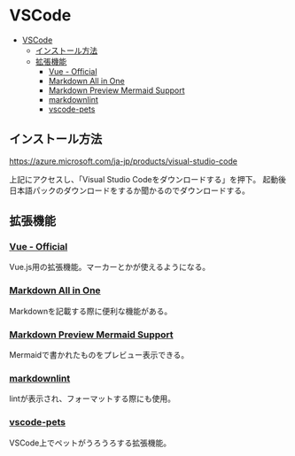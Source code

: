 # VSCode

- [VSCode](#vscode)
  - [インストール方法](#インストール方法)
  - [拡張機能](#拡張機能)
    - [Vue - Official](#vue---official)
    - [Markdown All in One](#markdown-all-in-one)
    - [Markdown Preview Mermaid Support](#markdown-preview-mermaid-support)
    - [markdownlint](#markdownlint)
    - [vscode-pets](#vscode-pets)

## インストール方法

https://azure.microsoft.com/ja-jp/products/visual-studio-code

上記にアクセスし、「Visual Studio Codeをダウンロードする」を押下。
起動後日本語パックのダウンロードをするか聞かるのでダウンロードする。

## 拡張機能

### [Vue - Official](https://marketplace.visualstudio.com/items?itemName=Vue.volar)

Vue.js用の拡張機能。マーカーとかが使えるようになる。

### [Markdown All in One](https://marketplace.visualstudio.com/items?itemName=yzhang.markdown-all-in-one)

Markdownを記載する際に便利な機能がある。

### [Markdown Preview Mermaid Support](https://marketplace.visualstudio.com/items?itemName=bierner.markdown-mermaid)

Mermaidで書かれたものをプレビュー表示できる。

### [markdownlint](https://marketplace.visualstudio.com/items?itemName=DavidAnson.vscode-markdownlint)

lintが表示され、フォーマットする際にも使用。

### [vscode-pets](https://marketplace.visualstudio.com/items?itemName=tonybaloney.vscode-pets)

VSCode上でペットがうろうろする拡張機能。
